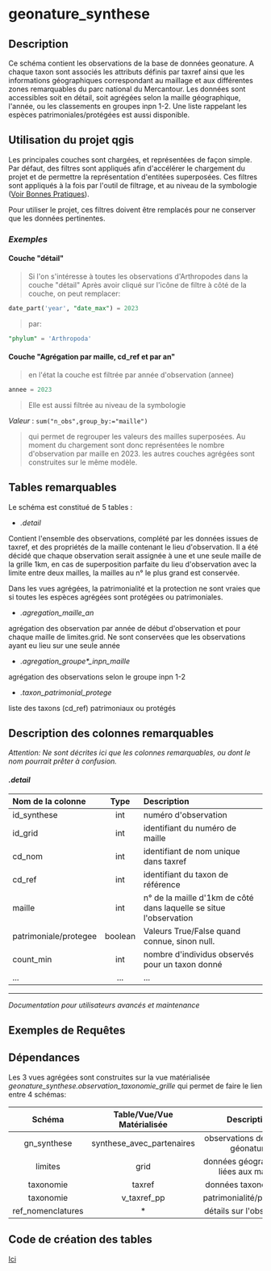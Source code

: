 # geonature_synthese 


## Description

Ce schéma contient les observations de la base de données geonature. 
A chaque taxon sont associés les attributs définis par taxref ainsi que les informations géographiques 
correspondant au maillage et aux différentes zones remarquables du parc national du Mercantour. 
Les données sont accessibles soit en détail, soit agrégées selon la maille géographique, l'année, ou les classements en groupes inpn 1-2. 
Une liste rappelant les espèces patrimoniales/protégées est aussi disponible.



## Utilisation du projet qgis 

Les principales couches sont chargées, et représentées de façon simple.
Par défaut, des filtres sont appliqués afin d'accélérer le chargement du projet et de permettre la représentation d'entitées superposées.
Ces filtres sont appliqués à la fois par l'outil de filtrage, et au niveau de la symbologie ([Voir Bonnes Pratiques](../../tutos/BonnesPratiques.md#filtres)).

Pour utiliser le projet, ces filtres doivent être remplacés pour ne conserver que les données pertinentes.

### _Exemples_

#### Couche "détail"
	
>  Si l'on s'intéresse à toutes les observations d'Arthropodes dans la couche "détail"
	Après avoir cliqué sur l'icône de filtre à côté de la couche, on peut remplacer:

```sql
date_part('year', "date_max") = 2023
```
> par:
```sql
"phylum" = 'Arthropoda'
```

#### Couche "Agrégation par maille, cd_ref et par an"
> en l'état la couche est filtrée par année d'observation (annee)
```sql
annee = 2023
```
> Elle est aussi filtrée au niveau de la symbologie

_Valeur_ : `sum("n_obs",group_by:="maille")`
> qui permet de regrouper les valeurs des mailles superposées. Au moment du chargement sont donc représentées le nombre d'observation par maille en 2023.
> les autres couches agrégées sont construites sur le même modèle. 



## Tables remarquables

Le schéma est constitué de 5 tables :

 - _.detail_ 

Contient l'ensemble des observations, complété par les données issues de taxref, et des propriétés de la maille contenant le lieu d'observation. 
Il a été décidé que chaque observation serait assignée à une et une seule maille de la grille 1km, en cas 
de superposition parfaite du lieu d'observation avec la limite entre deux mailles, la mailles au n° le plus grand est conservée. 

Dans les vues agrégées, la patrimonialité et la protection ne sont vraies que si toutes les espèces agrégées sont protégées ou patrimoniales. 

 - _.agregation_maille_an_

agrégation des observation par année de début d'observation et pour chaque maille de limites.grid. 
Ne sont conservées que les observations ayant eu lieu sur une seule année
 
 - _.agregation_groupe*\_inpn_maille_

agrégation des observations selon le groupe inpn 1-2 

 - _.taxon_patrimonial_protege_

liste des taxons (cd_ref) patrimoniaux ou protégés

## Description des colonnes remarquables
*Attention: Ne sont décrites ici que les colonnes remarquables, ou dont le nom pourrait prêter à confusion.*

#### _.detail_

| Nom de la colonne      | Type | Description     |
| :---        |    :----:   |          :--- |
| id_synthese      | int       | numéro d'observation   |
| id_grid   | int        | identifiant du numéro de maille |
| cd_nom   | int        | identifiant de nom unique dans taxref      |
| cd_ref   | int        | identifiant du taxon de référence      |
|maille | int |n° de la maille d'1km de côté dans laquelle se situe l'observation|
| patrimoniale/protegee| boolean| Valeurs True/False quand connue, sinon null. |
|count_min| int| nombre d'individus observés pour un taxon donné|
|...|...|...|


 


_____
_Documentation pour utilisateurs avancés et maintenance_

## Exemples de Requêtes

<!--
_Requêtes pour récupérer toutes les observations d'une espèce dont le nom valide commence par "ar"_

```sql
--Requête pour avoir tous les trucs commençant par "a" ou "A"
SELECT *
FROM table_1
WHERE nom_truc ILIKE 'a%'
```
-->
## Dépendances

Les 3 vues agrégées sont construites sur la vue matérialisée _geonature_synthese.observation_taxonomie_grille_ qui permet de faire le lien
entre 4 schémas: 

|Schéma| Table/Vue/Vue Matérialisée| Description| clef |
|:--:|:--:|:--:|:--:|
|gn_synthese|synthese_avec_partenaires |observations de la base géonature| - |
|limites|grid|données géographiques liées aux mailles | spatiale|
|taxonomie|taxref|données taxonomiques| _cd_nom_|
|taxonomie|v_taxref_pp |patrimonialité/protection|_cd_nom_|
|ref_nomenclatures|*|détails sur l'observation|_id_nomenclature\_\*_|
 
 
 <!-- -
 - [limites.grid](https://github.com/PnMercantour/limites/README.md#tables_remarquables) : données géographiques liées aux mailles - jointure géographique
  [limites.grid](https://github.com/PnMercantour/limites/limites/README.md#limites.communes) : données géographiques liées aux mailles - jointure géographique 

 - gn_synthese.synthese_avec_partenaires : observations de la base géonature
 - taxonomie.taxref : classification - jointure sur _cd_nom_
 - taxonomie.v_taxref_pp : patrimonialité/protection - jointure sur _cd_nom_
 - ref_nomenclatures.* : détails sur l'observation - jointure sur _id_nomenclature\_\*_


## Mises à jour

Tous les ans, ou quand les couches de références changent. -->

## Code de création des tables

[Ici](./sql/creation.sql)




